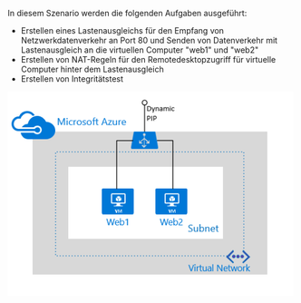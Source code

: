 In diesem Szenario werden die folgenden Aufgaben ausgeführt:

- Erstellen eines Lastenausgleichs für den Empfang von Netzwerkdatenverkehr an Port 80 und Senden von Datenverkehr mit Lastenausgleich an die virtuellen Computer "web1" und "web2"
- Erstellen von NAT-Regeln für den Remotedesktopzugriff für virtuelle Computer hinter dem Lastenausgleich
- Erstellen von Integritätstest

![Load Balancer-Szenarios](./media/load-balancer-get-started-internet-scenario-include/scenario-classic.png)

<!---HONumber=Nov15_HO3-->